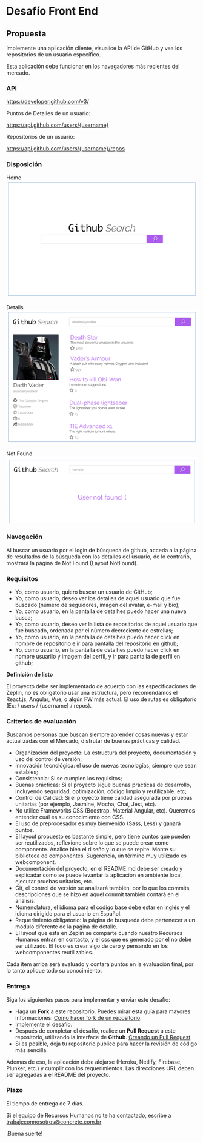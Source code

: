 # Desafío Front End

## Propuesta

Implemente una aplicación cliente, visualice la API de GitHub y vea los repositorios de un usuario específico.

Esta aplicación debe funcionar en los navegadores más recientes del mercado.

### API

https://developer.github.com/v3/

Puntos de Detalles de un usuario:

https://api.github.com/users/{username}

Repositorios de un usuario:

https://api.github.com/users/{username}/repos

### Disposición

Home
<img src="./img/home.png">

Details
<img src="./img/details.png">

Not Found
<img src="./img/notfound.png">

### Navegación

Al buscar un usuario por el login de búsqueda de github, acceda a la página de resultados de la búsqueda con los detalles del usuario, de lo contrario, mostrará la página de Not Found (Layout NotFound).

### Requisitos

- Yo, como usuario, quiero buscar un usuario de GitHub;
- Yo, como usuario, deseo ver los detalles de aquel usuario que fue buscado (número de seguidores, imagen del avatar, e-mail y bio);
- Yo, como usuario, en la pantalla de detalhes puedo hacer una nueva busca;
- Yo, como usuario, deseo ver la lista de repositorios de aquel usuario que fue buscado, ordenada por el número decreciente de estrellas;
- Yo, como usuario, en la pantalla de detalhes puedo hacer click en nombre de repositorio e ir para pantalla del repositorio en github;
- Yo, como usuario, en la pantalla de detalhes puedo hacer click en nombre usuariio y imagem del perfil, y ir para pantalla de perfil en github;

**Definición de listo**

El proyecto debe ser implementado de acuerdo con las especificaciones de Zeplin, no es obligatorio usar una estructura, pero recomendamos el React.js, Angular, Vue, o algún FW más actual. El uso de rutas es obligatorio (Ex: / users / {username} / repos).

### Criterios de evaluación

Buscamos personas que buscan siempre aprender cosas nuevas y estar actualizadas con el Mercado, disfrutar de buenas prácticas y calidad.

- Organización del proyecto: La estructura del proyecto, documentación y uso del control de versión;
- Innovación tecnológica: el uso de nuevas tecnologías, siempre que sean estables;
- Consistencia: Si se cumplen los requisitos;
- Buenas prácticas: Si el proyecto sigue buenas prácticas de desarrollo, incluyendo seguridad, optimización, código limpio y reutilizable, etc;
- Control de Calidad: Si el proyecto tiene calidad asegurada por pruebas unitarias (por ejemplo, Jasmine, Mocha, Chai, Jest, etc).
- No utilice Frameworks CSS (Boostrap, Material Angular, etc). Queremos entender cuál es su conocimiento con CSS.
- El uso de preprocesador es muy bienvenido (Sass, Less) y ganará puntos.
- El layout propuesto es bastante simple, pero tiene puntos que pueden ser reutilizados, reflexione sobre lo que se puede crear como componente. Analice bien el diseño y lo que se repite. Monte su biblioteca de componentes. Sugerencia, un término muy utilizado es webcomponent.
- Documentación del proyecto, en el README.md debe ser creado y explicadar como se puede levantar la aplicacion en ambiente local, ejecutar pruebas unitarias, etc.
- Git, el control de versión se analizará también, por lo que los commits, descripciones que se hizo en aquel commit también contará en el análisis.
- Nomenclatura, el idioma para el código base debe estar en inglés y el idioma dirigido para el usuario en Español.
- Requerimiento obligatorio: la página de busqueda debe pertenecer a un modulo diferente de la página de detalle.
- El layout que esta en Zeplin se comparte cuando nuestro Recursos Humanos entran en contacto, y el css que es generado por él no debe ser utilizado. El foco es crear algo de cero y pensando en los webcomponentes reutilizables.

Cada ítem arriba será evaluado y contará puntos en la evaluación final, por lo tanto aplique todo su conocimiento.

### Entrega

Siga los siguientes pasos para implementar y enviar este desafío:
- Haga un **Fork** a este repositorio. Puedes mirar esta guía para mayores informaciones: [Como hacer fork de un repositorio](https://help.github.com/en/articles/fork-a-repo).
- Implemente el desafío.
- Después de completar el desafío, realice un **Pull Request** a este repositorio, utilizando la interface de **Github**. [Creando un Pull Request](https://help.github.com/en/articles/creating-a-pull-request-from-a-fork).
- Si es posible, deja tu repositorio publico para hacer la revisión de código más sencilla.

Ademas de eso, la aplicación debe alojarse (Heroku, Netlify, Firebase, Plunker, etc.) y cumplir con los requerimientos. Las direcciones URL deben ser agregadas a el README del proyecto.

### Plazo

El tiempo de entrega de 7 días.

Si el equipo de Recursos Humanos no te ha contactado, escribe a trabajeconnosotros@concrete.com.br

¡Buena suerte!
